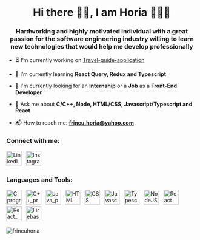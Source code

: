 <h1 align="center">Hi there 👋🏻, I am Horia 👨🏻‍💻</h1>
<h3 align="center">Hardworking and highly motivated individual with a great passion for the software engineering industry willing to learn new technologies that would help me develop professionally</h3>

- ⏳ I’m currently working on [Travel-guide-application](https://github.com/frincuhoria/Travel-guide-application)

- 🌱 I’m currently learning **React Query, Redux and Typescript**

- 🧐 I'm currently looking for an **Internship** or a **Job** as a **Front-End Developer** 

- 💬 Ask me about **C/C++, Node, HTML/CSS, Javascript/Typescript and React**

- 📬 How to reach me: **frincu.horia@yahoo.com**

<h3 align="left">Connect with me:</h3>
<p align="left">
<a href="https://www.linkedin.com/in/horia-mihai-frincu-30a896201/" target="blank"><img src="https://user-images.githubusercontent.com/87380334/197786299-3693eaa3-cc36-4646-b472-ee94bc1779bf.png" alt="LinkedIn_icon" width="40" height="40"/></a> &nbsp;
<a href="https://www.instagram.com/frincu.horia/" target="blank" className="mr-2"><img src="https://user-images.githubusercontent.com/87380334/197788897-86341524-16ec-4d06-ada9-c10ac99c9ee3.png" alt="Instagram_icon" width="40" height="40"/></a>
</p>

<h3 align="left">Languages and Tools:</h3>
<p align="left">
<img src="https://user-images.githubusercontent.com/87380334/197796624-190dcf91-a8bf-4465-bf92-62d6936391f2.svg" alt="C_programming" width="40" height="40"/> &nbsp;
<img src="https://user-images.githubusercontent.com/87380334/197796819-b39544f6-1463-44a1-a5d6-2813136a6157.svg" alt="C++_programming" width="40" height="40"/> &nbsp;
<img src="https://user-images.githubusercontent.com/87380334/197797394-7674eb7f-8883-4b40-9339-830bd72d866f.svg" alt="Java_programming" width="40" height="40"/> &nbsp;
<img src="https://user-images.githubusercontent.com/87380334/197797816-1d96f832-da88-4b15-b3b9-b950ec800ea2.svg" alt="HTML" width="40" height="40"/> &nbsp;
<img src="https://user-images.githubusercontent.com/87380334/197797858-2bb6cdb4-0f51-4df5-8c14-424201045a92.svg" alt="CSS" width="40" height="40"/> &nbsp;
<img src="https://user-images.githubusercontent.com/87380334/197798049-5cb91eed-edcb-4194-b08a-da9f770bac6c.svg" alt="Javascript" width="40" height="40"/> &nbsp;
<img src="https://user-images.githubusercontent.com/87380334/197798233-6231e466-7b28-466c-aab9-1b4ba57a3d63.svg" alt="Typescript" width="40" height="40"/> &nbsp;
<img src="https://user-images.githubusercontent.com/87380334/197797918-8f6634b9-89d7-4ea7-be53-ffd8b24a41a0.svg" alt="NodeJS" width="40" height="40"/> &nbsp;
<img src="https://user-images.githubusercontent.com/87380334/197797977-c9c98c15-d5d4-49ab-803f-fc06787e00c1.svg" alt="React" width="40" height="40"/> &nbsp;
<img src="https://user-images.githubusercontent.com/87380334/197798293-74cadb2b-7ac4-40bc-b0cb-f49502490f62.svg" alt="React_Redux" width="40" height="40"/> &nbsp;
<img src="https://user-images.githubusercontent.com/87380334/197798337-26cb709b-d42d-469a-8d37-58afae847eb0.svg" alt="Firebase" width="40" height="40"/> &nbsp;
</p>

<p><img align="center" src="https://github-readme-stats.vercel.app/api/top-langs?username=frincuhoria&show_icons=true&locale=en&layout=compact" alt="frincuhoria" /></p>


